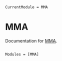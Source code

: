 ```@meta
CurrentModule = MMA
```

# MMA

Documentation for [MMA](https://github.com/MKAbdElrahman/MMA.jl).

```@index
```

```@autodocs
Modules = [MMA]
```
